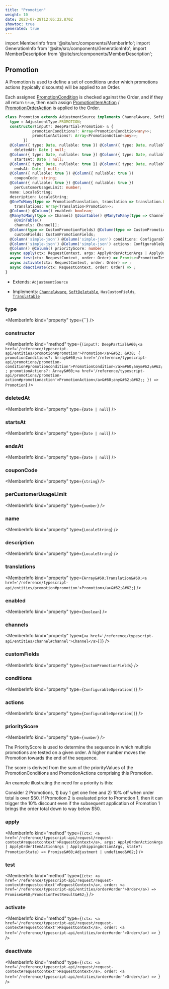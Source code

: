 ```yaml
---
title: "Promotion"
weight: 10
date: 2023-07-28T12:05:22.870Z
showtoc: true
generated: true
---
```

<!-- This file was generated from the Vendure source. Do not modify. Instead, re-run the "docs:build" script -->
import MemberInfo from '@site/src/components/MemberInfo';
import GenerationInfo from '@site/src/components/GenerationInfo';
import MemberDescription from '@site/src/components/MemberDescription';


## Promotion

<GenerationInfo sourceFile="packages/core/src/entity/promotion/promotion.entity.ts" sourceLine="57" packageName="@vendure/core" />

A Promotion is used to define a set of conditions under which promotions actions (typically discounts)
will be applied to an Order.

Each assigned <a href='/reference/typescript-api/promotions/promotion-condition#promotioncondition'>PromotionCondition</a> is checked against the Order, and if they all return `true`,
then each assign <a href='/reference/typescript-api/promotions/promotion-action#promotionitemaction'>PromotionItemAction</a> / <a href='/reference/typescript-api/promotions/promotion-action#promotionorderaction'>PromotionOrderAction</a> is applied to the Order.

```ts title="Signature"
class Promotion extends AdjustmentSource implements ChannelAware, SoftDeletable, HasCustomFields, Translatable {
  type = AdjustmentType.PROMOTION;
  constructor(input?: DeepPartial<Promotion> & {
            promotionConditions?: Array<PromotionCondition<any>>;
            promotionActions?: Array<PromotionAction<any>>;
        })
  @Column({ type: Date, nullable: true }) @Column({ type: Date, nullable: true })
    deletedAt: Date | null;
  @Column({ type: Date, nullable: true }) @Column({ type: Date, nullable: true })
    startsAt: Date | null;
  @Column({ type: Date, nullable: true }) @Column({ type: Date, nullable: true })
    endsAt: Date | null;
  @Column({ nullable: true }) @Column({ nullable: true })
    couponCode: string;
  @Column({ nullable: true }) @Column({ nullable: true })
    perCustomerUsageLimit: number;
  name: LocaleString;
  description: LocaleString;
  @OneToMany(type => PromotionTranslation, translation => translation.base, { eager: true }) @OneToMany(type => PromotionTranslation, translation => translation.base, { eager: true })
    translations: Array<Translation<Promotion>>;
  @Column() @Column() enabled: boolean;
  @ManyToMany(type => Channel) @JoinTable() @ManyToMany(type => Channel)
    @JoinTable()
    channels: Channel[];
  @Column(type => CustomPromotionFields) @Column(type => CustomPromotionFields)
    customFields: CustomPromotionFields;
  @Column('simple-json') @Column('simple-json') conditions: ConfigurableOperation[];
  @Column('simple-json') @Column('simple-json') actions: ConfigurableOperation[];
  @Column() @Column() priorityScore: number;
  async apply(ctx: RequestContext, args: ApplyOrderActionArgs | ApplyOrderItemActionArgs | ApplyShippingActionArgs, state?: PromotionState) => Promise<Adjustment | undefined>;
  async test(ctx: RequestContext, order: Order) => Promise<PromotionTestResult>;
  async activate(ctx: RequestContext, order: Order) => ;
  async deactivate(ctx: RequestContext, order: Order) => ;
}
```
* Extends: <code>AdjustmentSource</code>


* Implements: <code><a href='/reference/typescript-api/entities/interfaces#channelaware'>ChannelAware</a></code>, <code><a href='/reference/typescript-api/entities/interfaces#softdeletable'>SoftDeletable</a></code>, <code>HasCustomFields</code>, <code><a href='/reference/typescript-api/entities/interfaces#translatable'>Translatable</a></code>



<div className="members-wrapper">

### type

<MemberInfo kind="property" type={``}   />


### constructor

<MemberInfo kind="method" type={`(input?: DeepPartial&#60;<a href='/reference/typescript-api/entities/promotion#promotion'>Promotion</a>&#62; &#38; {             promotionConditions?: Array&#60;<a href='/reference/typescript-api/promotions/promotion-condition#promotioncondition'>PromotionCondition</a>&#60;any&#62;&#62;;             promotionActions?: Array&#60;<a href='/reference/typescript-api/promotions/promotion-action#promotionaction'>PromotionAction</a>&#60;any&#62;&#62;;         }) => Promotion`}   />


### deletedAt

<MemberInfo kind="property" type={`Date | null`}   />


### startsAt

<MemberInfo kind="property" type={`Date | null`}   />


### endsAt

<MemberInfo kind="property" type={`Date | null`}   />


### couponCode

<MemberInfo kind="property" type={`string`}   />


### perCustomerUsageLimit

<MemberInfo kind="property" type={`number`}   />


### name

<MemberInfo kind="property" type={`LocaleString`}   />


### description

<MemberInfo kind="property" type={`LocaleString`}   />


### translations

<MemberInfo kind="property" type={`Array&#60;Translation&#60;<a href='/reference/typescript-api/entities/promotion#promotion'>Promotion</a>&#62;&#62;`}   />


### enabled

<MemberInfo kind="property" type={`boolean`}   />


### channels

<MemberInfo kind="property" type={`<a href='/reference/typescript-api/entities/channel#channel'>Channel</a>[]`}   />


### customFields

<MemberInfo kind="property" type={`CustomPromotionFields`}   />


### conditions

<MemberInfo kind="property" type={`ConfigurableOperation[]`}   />


### actions

<MemberInfo kind="property" type={`ConfigurableOperation[]`}   />


### priorityScore

<MemberInfo kind="property" type={`number`}   />

The PriorityScore is used to determine the sequence in which multiple promotions are tested
on a given order. A higher number moves the Promotion towards the end of the sequence.

The score is derived from the sum of the priorityValues of the PromotionConditions and
PromotionActions comprising this Promotion.

An example illustrating the need for a priority is this:


Consider 2 Promotions, 1) buy 1 get one free and 2) 10% off when order total is over $50.
If Promotion 2 is evaluated prior to Promotion 1, then it can trigger the 10% discount even
if the subsequent application of Promotion 1 brings the order total down to way below $50.
### apply

<MemberInfo kind="method" type={`(ctx: <a href='/reference/typescript-api/request/request-context#requestcontext'>RequestContext</a>, args: ApplyOrderActionArgs | ApplyOrderItemActionArgs | ApplyShippingActionArgs, state?: PromotionState) => Promise&#60;Adjustment | undefined&#62;`}   />


### test

<MemberInfo kind="method" type={`(ctx: <a href='/reference/typescript-api/request/request-context#requestcontext'>RequestContext</a>, order: <a href='/reference/typescript-api/entities/order#order'>Order</a>) => Promise&#60;PromotionTestResult&#62;`}   />


### activate

<MemberInfo kind="method" type={`(ctx: <a href='/reference/typescript-api/request/request-context#requestcontext'>RequestContext</a>, order: <a href='/reference/typescript-api/entities/order#order'>Order</a>) => `}   />


### deactivate

<MemberInfo kind="method" type={`(ctx: <a href='/reference/typescript-api/request/request-context#requestcontext'>RequestContext</a>, order: <a href='/reference/typescript-api/entities/order#order'>Order</a>) => `}   />




</div>
